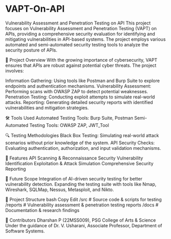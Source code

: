 # VAPT-On-API

Vulnerability Assessment and Penetration Testing on API
This project focuses on Vulnerability Assessment and Penetration Testing (VAPT) on APIs, providing a comprehensive security evaluation for identifying and mitigating vulnerabilities in API-based systems. The project employs various automated and semi-automated security testing tools to analyze the security posture of APIs.

📌 Project Overview
With the growing importance of cybersecurity, VAPT ensures that APIs are robust against potential cyber threats. The project involves:

Information Gathering: Using tools like Postman and Burp Suite to explore endpoints and authentication mechanisms.
Vulnerability Assessment: Performing scans with OWASP ZAP to detect potential weaknesses.
Penetration Testing: Conducting exploit attempts to simulate real-world attacks.
Reporting: Generating detailed security reports with identified vulnerabilities and mitigation strategies.


🛠️ Tools Used
Automated Testing Tools: Burp Suite, Postman
Semi-Automated Testing Tools: OWASP ZAP, JWT_Tool


🔍 Testing Methodologies
Black Box Testing: Simulating real-world attack scenarios without prior knowledge of the system.
API Security Checks: Evaluating authentication, authorization, and input validation mechanisms.


📜 Features
API Scanning & Reconnaissance
Security Vulnerability Identification
Exploitation & Attack Simulation
Comprehensive Security Reporting


🚀 Future Scope
Integration of AI-driven security testing for better vulnerability detection.
Expanding the testing suite with tools like Nmap, Wireshark, SQLMap, Nessus, Metasploit, and Nikto.


📂 Project Structure
bash
Copy
Edit
/src        # Source code & scripts for testing
/reports    # Vulnerability assessment & penetration testing reports
/docs       # Documentation & research findings

🤝 Contributors
Dharshan P (22MSS009), PSG College of Arts & Science
Under the guidance of Dr. V. Usharani, Associate Professor, Department of Software Systems.
